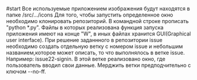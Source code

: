 #start
Все используемые приложением изображения будут находятся в папке /src/.../icons
Для того, чтобы запустить определенное окно необходимо клонировать репозиторий. В командной строке
прописать "python *.py". Файлы в которых реализована функция запуска приложения имеют на конце "W",
в иных файлах хранится GUI(Graphical user interface).
При решение заданнного в репозитории issue необходимо создать отдельную ветку с номером issue и 
небольшим названием,которое может описать, то что выполнялось в ветке issue. Например: 
issue22-signin. В этой ветке реализовано окно, где пользователь вводил свои данные. Мерджить ветки
предподчительно с ключом --no-ff.